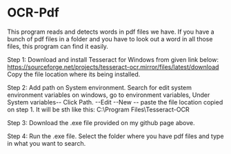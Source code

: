 # OCR-Pdf
This program reads and detects words in pdf files we have. If you have a bunch of pdf files in a folder and you have to look out a word in all those files, this program can find it easily. 

Step 1: Download and install Tesseract for Windows from given link below:
https://sourceforge.net/projects/tesseract-ocr.mirror/files/latest/download
Copy the file location where its being installed. 

Step 2: Add path on System environment. Search for edit system environment variables on windows, go to environment variables, Under System variables-- Click Path. --Edit --New -- paste the file location copied on step 1. It will be sth like this: C:\Program Files\Tesseract-OCR

Step 3: Download the .exe file provided on my github page above. 

Step 4: Run the .exe file. Select the folder where you have pdf files and type in what you want to search. 


